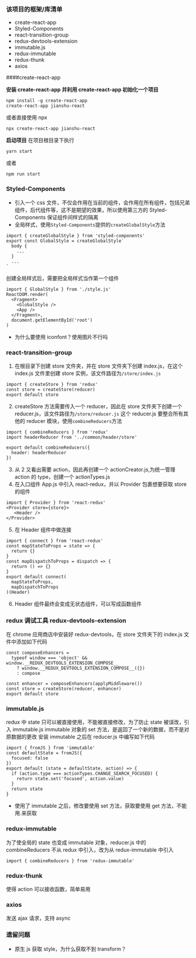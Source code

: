 ### 该项目的框架/库清单

- create-react-app
- Styled-Components
- react-transition-group
- redux-devtools-extension
- immutable.js
- redux-immutable
- redux-thunk
- axios

####create-react-app

**安装 create-react-app 并利用 create-react-app 初始化一个项目**

```
npm install -g create-react-app
create-react-app jianshu-react
```

或者直接使用 npx

```
npx create-react-app jianshu-react
```

**启动项目**
在项目根目录下执行

```
yarn start
```

或者

```
npm run start
```

### Styled-Components

- 引入一个 css 文件，不仅会作用在当前的组件，会作用在所有组件，包括兄弟组件，后代组件等，这不是期望的效果，所以使用第三方的 Styled-Components 保证组件间样式的隔离
- 全局样式，使用`Styled-Components`提供的`createGlobalStyle`方法

```
import { createGlobalStyle } from 'styled-components'
export const GlobalStyle = createGlobalStyle`
  body {
    ...
  }
  ...
`
```

创建全局样式后，需要把全局样式当作第一个组件

```
import { GlobalStyle } from './style.js'
ReactDOM.render(
  <Fragment>
    <GlobalStyle />
    <App />
  </Fragment>,
  document.getElementById('root')
)

```

- 为什么要使用 iconfont？使用图片不行吗

### react-transition-group

1. 在根目录下创建 store 文件夹，并在 store 文件夹下创建 index.js，在这个 index.js 文件里创建 store 实例，该文件路径为`/store/index.js`

```
import { createStore } from 'redux'
const store = createStore(reducer)
export default store
```

2. createStore 方法需要传入一个 reducer，因此在 store 文件夹下创建一个 reducer.js，该文件路径为`/store/reducer.js`
   这个 reducer.js 要整合所有其他的 reducer 模块，使用`combineReducers`方法

```
import { combineReducers } from 'redux'
import headerReducer from '../common/header/store'

export default combineReducers({
  header: headerReducer
})

```

3. 从 2 又看出需要 action，因此再创建一个 actionCreator.js,为统一管理 action 的 type，创建一个 actionTypes.js
4. 在入口组件 App.js 中引入 react-redux，并以 Provider 包裹想要获取 store 的组件

```
import { Provider } from 'react-redux'
<Provider store={store}>
   <Header />
</Provider>
```

5. 在 Header 组件中做连接

```
import { connect } from 'react-redux'
const mapStateToProps = state => {
  return {}
}
const mapDispatchToProps = dispatch => {
  return () => {}
}
export default connect(
  mapStateToProps,
  mapDispatchToProps
)(Header)
```

6. Header 组件最终会变成无状态组件，可以写成函数组件

### redux 调试工具 redux-devtools-extension

在 chrome 应用商店中安装好 redux-devtools，在 store 文件夹下的 index.js 文件中添加如下代码

```
const composeEnhancers =
  typeof window === 'object' && window.__REDUX_DEVTOOLS_EXTENSION_COMPOSE__
    ? window.__REDUX_DEVTOOLS_EXTENSION_COMPOSE__({})
    : compose

const enhancer = composeEnhancers(applyMiddleware())
const store = createStore(reducer, enhancer)
export default store
```

### immutable.js

redux 中 state 只可以被直接使用，不能被直接修改，为了防止 state 被误改，引入 immutable.js
immutable 对象的 set 方法，是返回了一个新的数据，而不是对原数据的更改
安装 immutable 之后在 reducer.js 中编写如下代码

```
import { fromJS } from 'immutable'
const defaultState = fromJS({
  focused: false
})
export default (state = defaultState, action) => {
  if (action.type === actionTypes.CHANGE_SEARCH_FOCUSED) {
    return state.set('focused', action.value)
  }
  return state
}
```

- 使用了 immutable 之后，修改要使用 set 方法，获取要使用 get 方法，不能用.来获取

### redux-immutable

为了使全局的 state 也变成 immutable 对象，reducer.js 中的 combineReducers 不从 redux 中引入，改为从 redux-immutable 中引入

```
import { combineReducers } from 'redux-immutable'
```

### redux-thunk

使得 action 可以接收函数，简单易用

### axios

发送 ajax 请求，支持 async

### 遗留问题

- 原生 js 获取 style，为什么获取不到 transform？
